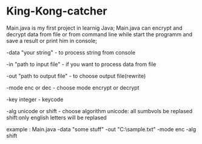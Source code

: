 # King-Kong-catcher
Main.java is my first project in learnig Java;
Main.java can encrypt and decrypt data from file or from command line while start the programm and save a result or print him in console;

-data "your string"          - to process string from console  

-in "path to input file"     - if you want to process data from file

-out "path to output file"   - to choose output file(rewrite)

-mode enc or dec             - choose mode encrypt or decrypt 

-key integer                 - keycode

-alg unicode or shift        - choose algorithm unicode: all sumbvols be replased shift:only english letters will be replased

example : Main.java -data "some stuff" -out "C:\sample.txt" -mode enc -alg shift
